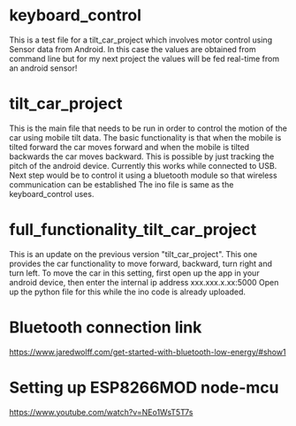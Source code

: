 # keyboard_control
This is a test file for a tilt_car_project which involves motor control using Sensor data from Android. In this case the values 
are obtained from command line but for my next project the values will be fed real-time from an android sensor!

# tilt_car_project
This is the main file that needs to be run in order to control the motion of the car using mobile tilt data. The basic functionality is that when the mobile is tilted forward the car moves forward and when the mobile is tilted backwards the car moves backward. This is possible by just tracking the pitch of the android device. Currently this works while connected to USB. Next step would be to control it using a bluetooth module so that wireless communication can be established
The ino file is same as the keyboard_control uses.

# full_functionality_tilt_car_project
This is an update on the previous version "tilt_car_project". This one provides the car functionality to move forward, backward, turn right and turn left.
To move the car in this setting, first open up the app in your android device, then enter the internal ip address xxx.xxx.x.xx:5000
Open up the python file for this while the ino code is already uploaded.

# Bluetooth connection link
https://www.jaredwolff.com/get-started-with-bluetooth-low-energy/#show1

# Setting up ESP8266MOD node-mcu
https://www.youtube.com/watch?v=NEo1WsT5T7s

